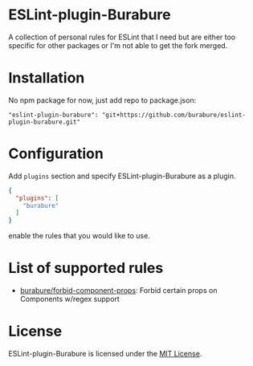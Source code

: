 ESLint-plugin-Burabure
===================

A collection of personal rules for ESLint that I need but are either too specific for other packages
or I'm not able to get the fork merged.

# Installation

No npm package for now, just add repo to package.json:
```
"eslint-plugin-burabure": "git+https://github.com/burabure/eslint-plugin-burabure.git"
```

# Configuration

Add `plugins` section and specify ESLint-plugin-Burabure as a plugin.

```json
{
  "plugins": [
    "burabure"
  ]
}
```

enable the rules that you would like to use.

# List of supported rules

* [burabure/forbid-component-props](docs/rules/forbid-component-props.md): Forbid certain props on Components w/regex support


# License

ESLint-plugin-Burabure is licensed under the [MIT License](http://www.opensource.org/licenses/mit-license.php).
